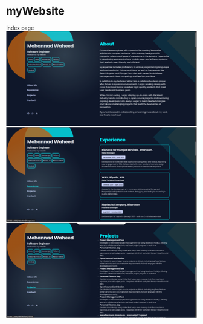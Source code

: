# myWebsite
index page
![alt](./readmeimages/about.png)
![alt](./readmeimages/expreince.png)
![alt](./readmeimages/projects.png)


